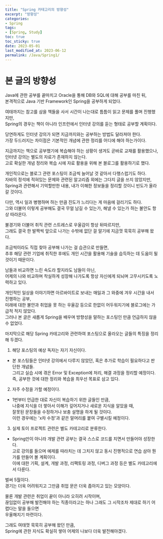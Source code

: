 ```yaml
---
title: "Spring 카테고리의 방향성"
excerpt: "방향성"
categories:
- Spring
tags:
- [Spring, Study]
toc: true
toc_sticky: true
date: 2023-05-01
last_modified_at: 2023-06-12
permalink: /Java/Spring1/
---
```


# 본 글의 방향성
Java에 관한 공부를 끝마치고 Oracle을 통해 DB와 SQL에 대해 공부를 마친 뒤,<br>
본격적으로 Java 기반 Framework인 Spring을 공부하게 되었다.

여태까지는 참고를 삼을 책들을 사서 시간이 나는대로 틈틈이 읽고 문제를 풀며 진행했지만,<br>
Spring의 경우는 책이 아니라 인프런에서 인터넷 강의를 듣는 형태로 공부할 계획이다.

당연하게도 인터넷 강의가 되면 지금까지와는 공부하는 방법도 달라져야 한다.<br>
가장 두드러지는 차이점은 기본적인 개념에 관한 정리를 어디에 해야 하는가이다.<br>

지금까지는 책으로 공부했기에 복습해야 하는 상황이 생겨도 곧바로 교재를 활용했으나,<br>
인터넷 강의는 별도의 자료가 존재하지 않는다.<br>
고로 확실한 개념 정리와 복습 시에 자료 활용을 위해 본 블로그를 활용하기로 했다.

개인적으로는 블로그 관련 포스팅이 조금씩 늘어날 것 같아서 다행스럽기도 하다.<br>
자바의 정석에 적혀있는 문제와 관련된 알고리즘 외에는 그다지 글을 쓰지 않았지만,<br>
Spring과 관련해서 기억할만한 내용, 내가 이해한 정보들을 정리할 것이니 빈도가 올라갈 것이다.

다만, 역시 일과 병행하며 하는 만큼 진도가 느리다는 게 마음에 걸리기도 하다.<br>
그와 더불어 이렇게 공부해도 결국 무얼 남길 수 있는가, 해낼 수 있는가 하는 불안도 항상 따라온다.

불경기와 더불어 취직 관련 스트레스로 우울감이 항상 뒤따르지만,<br>
그래도 결국 한 발짝씩 앞으로 나가는 수밖에 없단 걸 알기에 지금껏 묵묵히 공부해 왔다.

조금씩이라도 직접 찾아 공부해 나가는 걸 습관으로 만들면,<br>
추후 해당 관련 기업에 취직한 후에도 개인 시간을 활용해 기술을 습득하는 데 도움이 될 것이기 때문이다.

남들과 비교하면 느린 속도라 할지라도 남들이 아닌,<br>
어제의 나와 비교하며 착실하게 성장해 나가도록 항상 자신에게 되뇌며 고무시키도록 노력하고 있다.

개인적인 일상을 이야기하면 아르바이트로 보내는 매일과 그 와중에 겨우 시간을 내서 진행하는 공부,<br>
미래에 대한 불안과 취업을 못 하는 우울감 등으로 한없이 어두워지기에 블로그에는 가급적 적지 않았다.<br>
그러나 본 글은 새롭게 Spring을 배우며 방향성을 말하는 포스팅인 만큼 언급하지 않을 수 없었다.

마지막으로 해당 Spring 카테고리와 관련하여 포스팅으로 올라오는 글들의 특징을 정리해 두겠다.

1. 해당 포스팅의 예상 독자는 자기 자신이다.<br>
- 본 포스팅들은 인터넷 강의에서 다루지 않았던, 혹은 추가로 학습이 필요하다고 판단한 개념들.<br>
그리고 실습 시에 겪은 Error 및 Exception에 처리, 해결 과정을 정리할 예정이다.<br>
즉, 공부한 것에 대한 정리와 복습을 최우선 목표로 삼고 있다.

2. 자주 수정을 가할 예정이다.<br>
- 1번부터 언급한 대로 자신이 복습하기 위한 글들인 만큼,<br>
나중에 지식을 더 쌓아서 이해가 깊어지거나 새로운 지식을 알았을 때,<br>
잘못된 문장들을 수정하거나 보충 설명을 하게 될 것이다.<br>
이런 경우에는 'x차 수정'과 같은 말머리를 붙여 구별시킬 예정이다.

3. 실제 토이 프로젝트 관련은 별도 카테고리로 분류한다.<br>
- Spring만이 아니라 개발 관련 공부는 결국 스스로 코드를 치면서 만들어야 성장한다.<br>
고로 강의를 들으며 예제를 따라치는 데 그치지 않고 동시 진행적으로 연습 삼아 뭔가를 만들어 볼 계획이다.<br>
이에 대한 기획, 설계, 개발 과정, 리팩토링 과정, 디버그 과정 등은 별도 카테고리에서 다룬다.

벌써 5월이다.<br>
경기는 더욱 어려워지고 그만큼 취업 문은 더욱 좁아지고 있는 모양이다.

물론 개발 관련은 취업이 끝이 아니라 오히려 시작이며,<br>
끊임없이 공부해 발전해야 하는 직종이라고는 하나 그래도 그 시작조차 제대로 하기 어렵다는 말을 들으면<br>
우울해지기 마련이다.

 그래도 여태껏 묵묵히 공부해 왔던 만큼,<br>
 Spring에 관한 지식도 확실히 쌓아 어제의 나보다 더욱 발전해야겠다.
